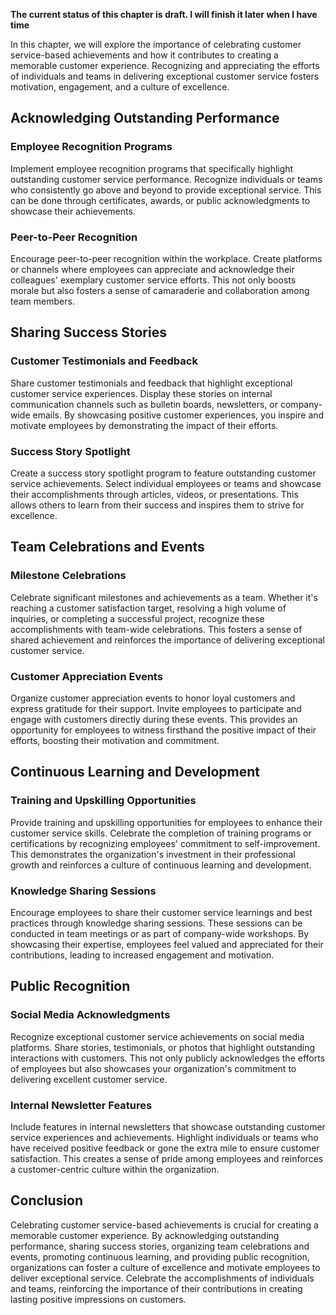**The current status of this chapter is draft. I will finish it later when I have time**

In this chapter, we will explore the importance of celebrating customer service-based achievements and how it contributes to creating a memorable customer experience. Recognizing and appreciating the efforts of individuals and teams in delivering exceptional customer service fosters motivation, engagement, and a culture of excellence.

Acknowledging Outstanding Performance
-------------------------------------

### Employee Recognition Programs

Implement employee recognition programs that specifically highlight outstanding customer service performance. Recognize individuals or teams who consistently go above and beyond to provide exceptional service. This can be done through certificates, awards, or public acknowledgments to showcase their achievements.

### Peer-to-Peer Recognition

Encourage peer-to-peer recognition within the workplace. Create platforms or channels where employees can appreciate and acknowledge their colleagues' exemplary customer service efforts. This not only boosts morale but also fosters a sense of camaraderie and collaboration among team members.

Sharing Success Stories
-----------------------

### Customer Testimonials and Feedback

Share customer testimonials and feedback that highlight exceptional customer service experiences. Display these stories on internal communication channels such as bulletin boards, newsletters, or company-wide emails. By showcasing positive customer experiences, you inspire and motivate employees by demonstrating the impact of their efforts.

### Success Story Spotlight

Create a success story spotlight program to feature outstanding customer service achievements. Select individual employees or teams and showcase their accomplishments through articles, videos, or presentations. This allows others to learn from their success and inspires them to strive for excellence.

Team Celebrations and Events
----------------------------

### Milestone Celebrations

Celebrate significant milestones and achievements as a team. Whether it's reaching a customer satisfaction target, resolving a high volume of inquiries, or completing a successful project, recognize these accomplishments with team-wide celebrations. This fosters a sense of shared achievement and reinforces the importance of delivering exceptional customer service.

### Customer Appreciation Events

Organize customer appreciation events to honor loyal customers and express gratitude for their support. Invite employees to participate and engage with customers directly during these events. This provides an opportunity for employees to witness firsthand the positive impact of their efforts, boosting their motivation and commitment.

Continuous Learning and Development
-----------------------------------

### Training and Upskilling Opportunities

Provide training and upskilling opportunities for employees to enhance their customer service skills. Celebrate the completion of training programs or certifications by recognizing employees' commitment to self-improvement. This demonstrates the organization's investment in their professional growth and reinforces a culture of continuous learning and development.

### Knowledge Sharing Sessions

Encourage employees to share their customer service learnings and best practices through knowledge sharing sessions. These sessions can be conducted in team meetings or as part of company-wide workshops. By showcasing their expertise, employees feel valued and appreciated for their contributions, leading to increased engagement and motivation.

Public Recognition
------------------

### Social Media Acknowledgments

Recognize exceptional customer service achievements on social media platforms. Share stories, testimonials, or photos that highlight outstanding interactions with customers. This not only publicly acknowledges the efforts of employees but also showcases your organization's commitment to delivering excellent customer service.

### Internal Newsletter Features

Include features in internal newsletters that showcase outstanding customer service experiences and achievements. Highlight individuals or teams who have received positive feedback or gone the extra mile to ensure customer satisfaction. This creates a sense of pride among employees and reinforces a customer-centric culture within the organization.

Conclusion
----------

Celebrating customer service-based achievements is crucial for creating a memorable customer experience. By acknowledging outstanding performance, sharing success stories, organizing team celebrations and events, promoting continuous learning, and providing public recognition, organizations can foster a culture of excellence and motivate employees to deliver exceptional service. Celebrate the accomplishments of individuals and teams, reinforcing the importance of their contributions in creating lasting positive impressions on customers.
